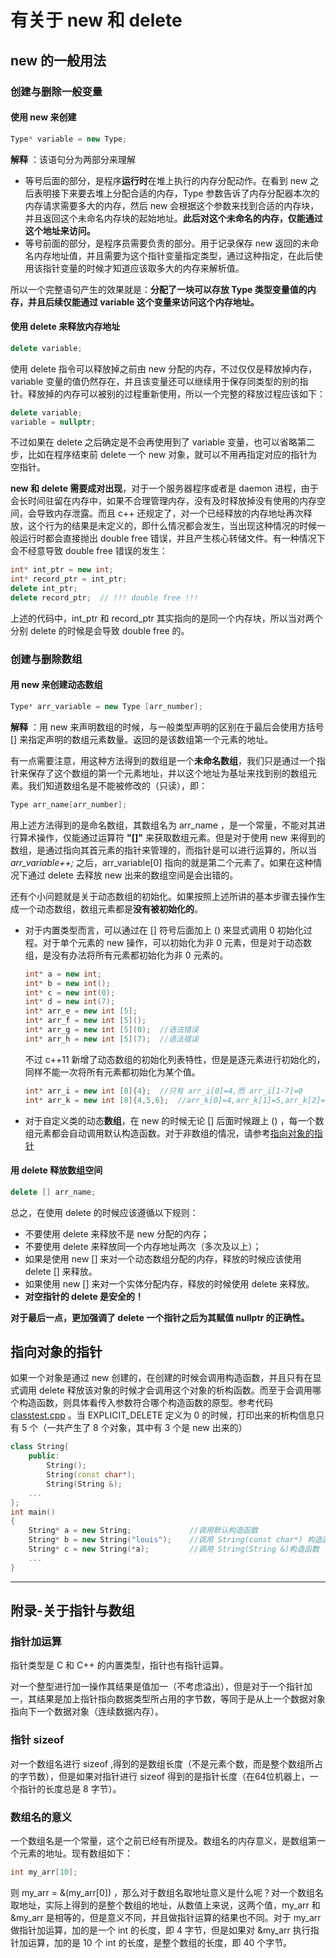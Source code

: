 # 有关于 new 和 delete
## new 的一般用法
### 创建与删除一般变量
#### 使用 new 来创建
```c++
Type* variable = new Type;
```
**解释** ：该语句分为两部分来理解
- 等号后面的部分，是程序**运行时**在堆上执行的内存分配动作。在看到 new 之后表明接下来要去堆上分配合适的内存，Type 参数告诉了内存分配器本次的内存请求需要多大的内存，然后 new 会根据这个参数来找到合适的内存块，并且返回这个未命名内存块的起始地址。**此后对这个未命名的内存，仅能通过这个地址来访问。**
- 等号前面的部分，是程序员需要负责的部分。用于记录保存 new 返回的未命名内存地址值，并且需要为这个指针变量指定类型，通过这种指定，在此后使用该指针变量的时候才知道应该取多大的内存来解析值。

所以一个完整语句产生的效果就是：**分配了一块可以存放 Type 类型变量值的内存，并且后续仅能通过 variable 这个变量来访问这个内存地址。**
#### 使用 delete 来释放内存地址
```c++
delete variable;
```
使用 delete 指令可以释放掉之前由 new 分配的内存，不过仅仅是释放掉内存，variable 变量的值仍然存在，并且该变量还可以继续用于保存同类型的别的指针。释放掉的内存可以被别的过程重新使用，所以一个完整的释放过程应该如下：
```c++
delete variable;
variable = nullptr;
```
不过如果在 delete 之后确定是不会再使用到了 variable 变量，也可以省略第二步，比如在程序结束前 delete 一个 new 对象，就可以不用再指定对应的指针为空指针。

**new 和 delete 需要成对出现**，对于一个服务器程序或者是 daemon 进程，由于会长时间驻留在内存中，如果不合理管理内存，没有及时释放掉没有使用的内存空间，会导致内存泄露。而且 c++ 还规定了，对一个已经释放的内存地址再次释放，这个行为的结果是未定义的，即什么情况都会发生，当出现这种情况的时候一般运行时都会直接抛出 double free 错误，并且产生核心转储文件。有一种情况下会不经意导致 double free 错误的发生：
```c++
int* int_ptr = new int;
int* record_ptr = int_ptr;
delete int_ptr;
delete record_ptr;  // !!! double free !!!
```
上述的代码中，int_ptr 和 record_ptr 其实指向的是同一个内存块，所以当对两个分别 delete 的时候是会导致 double free 的。
### 创建与删除数组
#### 用 new 来创建动态数组
```c++
Type* arr_variable = new Type [arr_number];
```
**解释** ：用 new 来声明数组的时候，与一般类型声明的区别在于最后会使用方括号 [] 来指定声明的数组元素数量。返回的是该数组第一个元素的地址。

有一点需要注意，用这种方法得到的数组是一个**未命名数组**，我们只是通过一个指针来保存了这个数组的第一个元素地址，并以这个地址为基址来找到别的数组元素。我们知道数组名是不能被修改的（只读），即：
```c++
Type arr_name[arr_number];
```
用上述方法得到的是命名数组，其数组名为 arr_name ，是一个常量，不能对其进行算术操作，仅能通过运算符 **"[]"** 来获取数组元素。但是对于使用 new 来得到的数组，是通过指向其首元素的指针来管理的，而指针是可以进行运算的，所以当 *arr_variable++;* 之后，arr_variable[0] 指向的就是第二个元素了。如果在这种情况下通过 delete 去释放 new 出来的数组空间是会出错的。

还有个小问题就是关于动态数组的初始化。如果按照上述所讲的基本步骤去操作生成一个动态数组，数组元素都是**没有被初始化的**。
- 对于内置类型而言，可以通过在 [] 符号后面加上 () 来显式调用 0 初始化过程。对于单个元素的 new 操作，可以初始化为非 0 元素，但是对于动态数组，是没有办法将所有元素都初始化为非 0 元素的。
  ```c++
  int* a = new int;
  int* b = new int();
  int* c = new int(0);
  int* d = new int(7);
  int* arr_e = new int [5];
  int* arr_f = new int [5]();
  int* arr_g = new int [5](0);  //语法错误
  int* arr_h = new int [5](7);  //语法错误
  ```
  不过 c++11 新增了动态数组的初始化列表特性，但是是逐元素进行初始化的，同样不能一次将所有元素都初始化为某个值。
  ```c++
  int* arr_i = new int [8]{4};  //只有 arr_i[0]=4,而 arr_i[1-7]=0
  int* arr_k = new int [8]{4,5,6};  //arr_k[0]=4,arr_k[1]=5,arr_k[2]=6,arr_k[3-7]=0
  ```
- 对于自定义类的动态**数组**，在 new 的时候无论 [] 后面时候跟上 () ，每一个数组元素都会自动调用默认构造函数。对于非数组的情况，请参考[指向对象的指针](#指向对象的指针)

#### 用 delete 释放数组空间
```c++
delete [] arr_name;
```
总之，在使用 delete 的时候应该遵循以下规则：
- 不要使用 delete 来释放不是 new 分配的内存；
- 不要使用 delete 来释放同一个内存地址两次（多次及以上）；
- 如果是使用 new [] 来对一个动态数组分配的内存，释放的时候应该使用 delete [] 来释放。
- 如果使用 new [] 来对一个实体分配内存，释放的时候使用 delete 来释放。
- **对空指针的 delete 是安全的！**

**对于最后一点，更加强调了 delete 一个指针之后为其赋值 nullptr 的正确性。**

## 指向对象的指针
如果一个对象是通过 new 创建的，在创建的时候会调用构造函数，并且只有在显式调用 delete 释放该对象的时候才会调用这个对象的析构函数。而至于会调用哪个构造函数，则具体看传入参数符合哪个构造函数的原型。参考代码 [classtest.cpp](../src/classtest.cpp) 。当 EXPLICIT_DELETE 定义为 0 的时候，打印出来的析构信息只有 5 个（一共产生了 8 个对象，其中有 3 个是 new 出来的）
```c++
class String{
    public:
        String();
        String(const char*);
        String(String &);
    ...
};
int main()
{
    String* a = new String;             //调用默认构造函数
    String* b = new String("louis");    //调用 String(const char*) 构造函数
    String* c = new String(*a);         //调用 String(String &)构造函数
    ...
}
```


---
## 附录-关于指针与数组
### 指针加运算
指针类型是 C 和 C++ 的内置类型，指针也有指针运算。

对一个整型进行加一操作其结果是值加一（不考虑溢出），但是对于一个指针加一，其结果是加上指针指向数据类型所占用的字节数，等同于是从上一个数据对象指向下一个数据对象（连续数据内存）。
### 指针 sizeof 
对一个数组名进行 sizeof ,得到的是数组长度（不是元素个数，而是整个数组所占的字节数），但是如果对指针进行 sizeof 得到的是指针长度（在64位机器上，一个指针的长度总是 8 字节）。
### 数组名的意义
一个数组名是一个常量，这个之前已经有所提及。数组名的内存意义，是数组第一个元素的地址。现有数组如下：
```c++
int my_arr[10];
```
则 my_arr = &(my_arr[0]) ，那么对于数组名取地址意义是什么呢？对一个数组名取地址，实际上得到的是整个数组的地址，从数值上来说，这两个值，my_arr 和 &my_arr 是相等的，但是意义不同，并且做指针运算的结果也不同。对于 my_arr 做指针加运算，加的是一个 int 的长度，即 4 字节，但是如果对 &my_arr 执行指针加运算，加的是 10 个 int 的长度，是整个数组的长度，即 40 个字节。